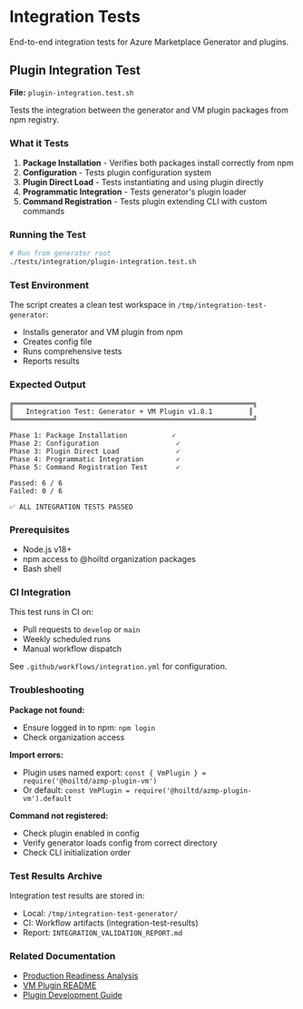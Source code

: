 # Integration Tests

End-to-end integration tests for Azure Marketplace Generator and plugins.

## Plugin Integration Test

**File:** `plugin-integration.test.sh`

Tests the integration between the generator and VM plugin packages from npm registry.

### What it Tests

1. **Package Installation** - Verifies both packages install correctly from npm
2. **Configuration** - Tests plugin configuration system
3. **Plugin Direct Load** - Tests instantiating and using plugin directly
4. **Programmatic Integration** - Tests generator's plugin loader
5. **Command Registration** - Tests plugin extending CLI with custom commands

### Running the Test

```bash
# Run from generator root
./tests/integration/plugin-integration.test.sh
```

### Test Environment

The script creates a clean test workspace in `/tmp/integration-test-generator`:
- Installs generator and VM plugin from npm
- Creates config file
- Runs comprehensive tests
- Reports results

### Expected Output

```
╔═══════════════════════════════════════════════════════════╗
║   Integration Test: Generator + VM Plugin v1.8.1         ║
╚═══════════════════════════════════════════════════════════╝

Phase 1: Package Installation           ✓
Phase 2: Configuration                   ✓
Phase 3: Plugin Direct Load              ✓
Phase 4: Programmatic Integration        ✓
Phase 5: Command Registration Test       ✓

Passed: 6 / 6
Failed: 0 / 6

✅ ALL INTEGRATION TESTS PASSED
```

### Prerequisites

- Node.js v18+
- npm access to @hoiltd organization packages
- Bash shell

### CI Integration

This test runs in CI on:
- Pull requests to `develop` or `main`
- Weekly scheduled runs
- Manual workflow dispatch

See `.github/workflows/integration.yml` for configuration.

### Troubleshooting

**Package not found:**
- Ensure logged in to npm: `npm login`
- Check organization access

**Import errors:**
- Plugin uses named export: `const { VmPlugin } = require('@hoiltd/azmp-plugin-vm')`
- Or default: `const VmPlugin = require('@hoiltd/azmp-plugin-vm').default`

**Command not registered:**
- Check plugin enabled in config
- Verify generator loads config from correct directory
- Check CLI initialization order

### Test Results Archive

Integration test results are stored in:
- Local: `/tmp/integration-test-generator/`
- CI: Workflow artifacts (integration-test-results)
- Report: `INTEGRATION_VALIDATION_REPORT.md`

### Related Documentation

- [Production Readiness Analysis](/tmp/production_readiness_analysis.md)
- [VM Plugin README](https://github.com/HOME-OFFICE-IMPROVEMENTS-LTD/azmp-plugin-vm/blob/main/README.md)
- [Plugin Development Guide](../../docs/PLUGIN_DEVELOPMENT.md)
